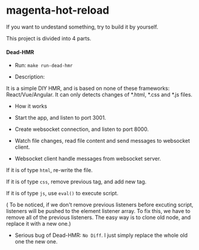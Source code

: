 # magenta-hot-reload

If you want to undestand something, try to build it by yourself.

This project is divided into 4 parts.

#### Dead-HMR
* Run: `make run-dead-hmr`

* Description:

It is a simple DIY HMR, and is based on none of these frameworks: React/Vue/Angular. It can only detects changes of *.html, *.css and *.js files.

* How it works

- Start the app, and listen to port 3001.

- Create websocket connection, and listen to port 8000.

- Watch file changes, read file content and send messages to websocket client.

- Websocket client handle messages from websocket server.

If it is of type `html`, re-write the file.

If it is of type `css`, remove previous <link> tag, and add new <link> tag.

If it is of type `js`, use `eval()` to execute script.

( To be noticed, if we don't remove previous listeners before excuting script, listeners will be pushed to the element listener array. To fix this, we have to remove all of the previous listeners. The easy way is to clone old node, and replace it with a new one.)

* Serious bug of Dead-HMR: `No Diff`. I just simply replace the whole old one the new one.
